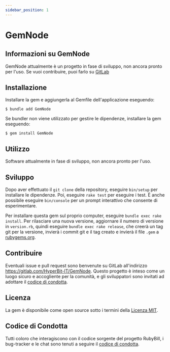 ```yaml
---
sidebar_position: 1
---
```


# GemNode

## Informazioni su GemNode

GemNode attualmente è un progetto in fase di sviluppo, non ancora pronto per l'uso.
Se vuoi contribuire, puoi farlo su [GitLab](https://gitlab.com/HyperBit-IT/RubyGems/GemNode)

## Installazione

Installare la gem e aggiungerla al Gemfile dell'applicazione eseguendo:

    $ bundle add GemNode

Se bundler non viene utilizzato per gestire le dipendenze, installare la gem eseguendo:

    $ gem install GemNode

## Utilizzo

Software attualmente in fase di sviluppo, non ancora pronto per l'uso.

## Sviluppo

Dopo aver effettuato il `git clone` della repository, eseguire `bin/setup` per installare le dipendenze. Poi,
eseguire `rake test` per eseguire i test. È anche possibile eseguire `bin/console` per un prompt interattivo che
consente di esperimentare.

Per installare questa gem sul proprio computer, eseguire `bundle exec rake install`. Per rilasciare una nuova versione,
aggiornare il numero di versione in `version.rb`, quindi eseguire `bundle exec rake release`, che creerà un tag git per
la versione, invierà i commit git e il tag creato e invierà il file `.gem` a [rubygems.org](https://rubygems.org).

## Contribuire

Eventuali issue e pull request sono benvenute su GitLab all'indirizzo https://gitlab.com/HyperBit-IT/GemNode.
Questo progetto è inteso come un luogo sicuro e accogliente per la comunità, e gli sviluppatori sono invitati ad
adottare il [codice di condotta](https://gitlab.com/HyperBit-IT/GemNode/blob/master/CODE_OF_CONDUCT.md).

## Licenza

La gem è disponibile come open source sotto i termini della [Licenza MIT](https://opensource.org/licenses/MIT).

## Codice di Condotta

Tutti coloro che interagiscono con il codice sorgente del progetto RubyBill, i bug-tracker e le chat sono tenuti a
seguire il [codice di condotta](https://gitlab.com/HyperBit-IT/GemNode/blob/master/CODE_OF_CONDUCT.md).

